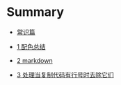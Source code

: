 # Summary

* [常识篇](README.md)

* [1 配色总结](chapter1/index.md)
* [2 markdown](chapter2/index.md)
* [3 处理当复制代码有行号时去除它们](chapter3/index.md)